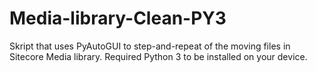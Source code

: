 # Media-library-Clean-PY3
Skript that uses PyAutoGUI to step-and-repeat of the moving files in Sitecore Media library. 
Required Python 3 to be installed on your device.
